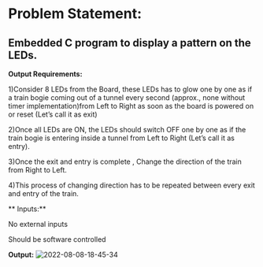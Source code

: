 # Problem Statement:

## Embedded C program to display a pattern on the LEDs.

 **Output Requirements:**

1)Consider 8 LEDs from the Board, these LEDs has to glow one by one as if a train bogie coming out of a tunnel every second (approx., none without timer implementation)from Left to Right as soon as the board is powered on or reset (Let’s call it as exit)

2)Once all LEDs are ON, the LEDs should switch OFF one by one as if the train bogie is entering inside a tunnel from Left to Right (Let’s call it as entry).

3)Once the exit and entry is complete , Change the direction of the train from Right to Left.

4)This process of changing direction has to be repeated between every exit and entry of the train.

** Inputs:**

No external inputs

Should be software controlled

**Output:**
![2022-08-08-18-45-34](https://user-images.githubusercontent.com/49518103/183427554-458dea74-d5f9-4edc-8ec1-0bb3bc0d415f.gif)
